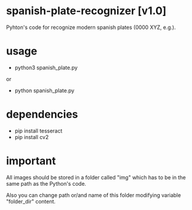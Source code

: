 # spanish-plate-recognizer [v1.0]
Pyhton's  code for recognize modern spanish plates (0000 XYZ, e.g.).

# usage
- python3 spanish_plate.py

or

- python spanish_plate.py

# dependencies

- pip install tesseract
- pip install cv2

# important 

All images should be stored in a folder called "img" which has to be in the same path as the Python's code.

Also you can change path or/and name of this folder modifying variable "folder_dir" content.
